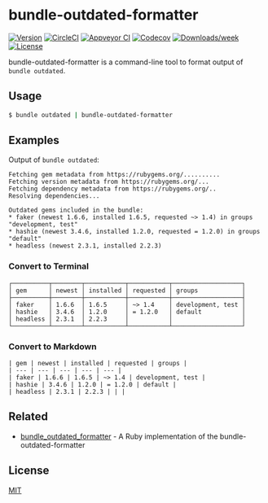 # bundle-outdated-formatter

[![Version](https://img.shields.io/npm/v/bundle-outdated-formatter.svg)](https://npmjs.org/package/bundle-outdated-formatter)
[![CircleCI](https://circleci.com/gh/emsk/bundle-outdated-formatter/tree/master.svg?style=shield)](https://circleci.com/gh/emsk/bundle-outdated-formatter/tree/master)
[![Appveyor CI](https://ci.appveyor.com/api/projects/status/github/emsk/bundle-outdated-formatter?branch=master&svg=true)](https://ci.appveyor.com/project/emsk/bundle-outdated-formatter/branch/master)
[![Codecov](https://codecov.io/gh/emsk/bundle-outdated-formatter/branch/master/graph/badge.svg)](https://codecov.io/gh/emsk/bundle-outdated-formatter)
[![Downloads/week](https://img.shields.io/npm/dw/bundle-outdated-formatter.svg)](https://npmjs.org/package/bundle-outdated-formatter)
[![License](https://img.shields.io/npm/l/bundle-outdated-formatter.svg)](https://github.com/emsk/bundle-outdated-formatter/blob/master/package.json)

bundle-outdated-formatter is a command-line tool to format output of `bundle outdated`.

## Usage

```sh
$ bundle outdated | bundle-outdated-formatter
```

## Examples

Output of `bundle outdated`:

```
Fetching gem metadata from https://rubygems.org/..........
Fetching version metadata from https://rubygems.org/...
Fetching dependency metadata from https://rubygems.org/..
Resolving dependencies...

Outdated gems included in the bundle:
* faker (newest 1.6.6, installed 1.6.5, requested ~> 1.4) in groups "development, test"
* hashie (newest 3.4.6, installed 1.2.0, requested = 1.2.0) in groups "default"
* headless (newest 2.3.1, installed 2.2.3)
```

### Convert to Terminal

```
┌──────────┬────────┬───────────┬───────────┬───────────────────┐
│ gem      │ newest │ installed │ requested │ groups            │
├──────────┼────────┼───────────┼───────────┼───────────────────┤
│ faker    │ 1.6.6  │ 1.6.5     │ ~> 1.4    │ development, test │
│ hashie   │ 3.4.6  │ 1.2.0     │ = 1.2.0   │ default           │
│ headless │ 2.3.1  │ 2.2.3     │           │                   │
└──────────┴────────┴───────────┴───────────┴───────────────────┘
```

### Convert to Markdown

```
| gem | newest | installed | requested | groups |
| --- | --- | --- | --- | --- |
| faker | 1.6.6 | 1.6.5 | ~> 1.4 | development, test |
| hashie | 3.4.6 | 1.2.0 | = 1.2.0 | default |
| headless | 2.3.1 | 2.2.3 | | |
```

## Related

* [bundle_outdated_formatter](https://github.com/emsk/bundle_outdated_formatter) - A Ruby implementation of the bundle-outdated-formatter

## License

[MIT](LICENSE)
